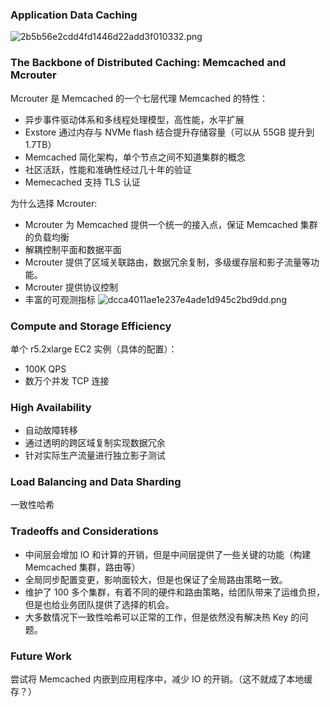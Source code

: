 ### Application Data Caching
![2b5b56e2cdd4fd1446d22add3f010332.png](evernotecid://7F01B206-A616-4EA4-AABF-0C5FA9B75355/appyinxiangcom/26825047/ENNote/p189?hash=2b5b56e2cdd4fd1446d22add3f010332)
### The Backbone of Distributed Caching: Memcached and Mcrouter
Mcrouter 是 Memcached 的一个七层代理
Memcached 的特性：

* 异步事件驱动体系和多线程处理模型，高性能，水平扩展
* Exstore 通过内存与 NVMe flash 结合提升存储容量（可以从 55GB 提升到 1.7TB）
* Memcached 简化架构，单个节点之间不知道集群的概念
* 社区活跃，性能和准确性经过几十年的验证
* Memecached 支持 TLS 认证

为什么选择 Mcrouter:

* Mcrouter 为 Memcached 提供一个统一的接入点，保证 Memcached 集群的负载均衡
* 解耦控制平面和数据平面
* Mcrouter 提供了区域关联路由，数据冗余复制，多级缓存层和影子流量等功能。
* Mcrouter 提供协议控制
* 丰富的可观测指标
![dcca4011ae1e237e4ade1d945c2bd9dd.png](evernotecid://7F01B206-A616-4EA4-AABF-0C5FA9B75355/appyinxiangcom/26825047/ENNote/p189?hash=dcca4011ae1e237e4ade1d945c2bd9dd)

### Compute and Storage Efficiency
单个 r5.2xlarge EC2 实例（具体的配置）：

* 100K QPS
* 数万个并发 TCP 连接

### High Availability

* 自动故障转移
* 通过透明的跨区域复制实现数据冗余
* 针对实际生产流量进行独立影子测试

### Load Balancing and Data Sharding
一致性哈希

### Tradeoffs and Considerations

* 中间层会增加 IO 和计算的开销，但是中间层提供了一些关键的功能（构建 Memcached 集群，路由等）
* 全局同步配置变更，影响面较大，但是也保证了全局路由策略一致。
* 维护了 100 多个集群，有着不同的硬件和路由策略，给团队带来了运维负担，但是也给业务团队提供了选择的机会。
* 大多数情况下一致性哈希可以正常的工作，但是依然没有解决热 Key 的问题。

### Future Work

尝试将 Memcached 内嵌到应用程序中，减少 IO 的开销。（这不就成了本地缓存？）



